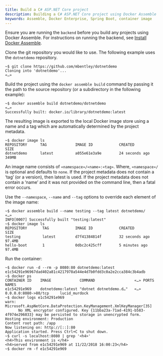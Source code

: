 ```yaml
---
title: Build a C# ASP.NET Core project
description: Building a C# ASP.NET Core project using Docker Assemble
keywords: Assemble, Docker Enterprise, Spring Boot, container image
---
```


Ensure you are running the `backend` before you build any projects using Docker Assemble. For instructions on running the backend, see [Install Docker Assemble](/assemble/install).

Clone the git repository you would like to use. The following example uses the `dotnetdemo` repository.

```
~$ git clone https://github.com/mbentley/dotnetdemo
Cloning into 'dotnetdemo'...
«…»
```

Build the project using the `docker assemble build` command by passing it the path to the source repository (or a subdirectory in the following example):

```
~$ docker assemble build dotnetdemo/dotnetdemo
«…»
Successfully built: docker.io/library/dotnetdemo:latest
```
The resulting image is exported to the local Docker image store using a name and a tag which are automatically determined by the project metadata.

```
~$ docker image ls
REPOSITORY      TAG             IMAGE ID            CREATED             SIZE
dotnetdemo      latest          a055e61e3a9e        24 seconds ago      349MB
```

An image name consists of `«namespace»/«name»:«tag»`. Where, `«namespace»/` is optional and defaults to `none`. If the project metadata does not contain a ‘tag’ (or a version), then latest is used. If the project metadata does not contain a ‘name’ and it was not provided on the command line, then a fatal error occurs.

Use the `--namespace`, `--name` and `--tag` options to override each element of the image name:

```
~$ docker assemble build --name testing --tag latest dotnetdemo/
«…»
INFO[0007] Successfully built "testing:latest"
~$ docker image ls
REPOSITORY       TAG            IMAGE ID            CREATED             SIZE
testing          latest         d7f41384814f        32 seconds ago      97.4MB
hello-boot       1              0dbc2c425cff        5 minutes ago       97.4MB
```

Run the container:

```
~$ docker run -d --rm -p 8080:80 dotnetdemo:latest
e1c54291e96967dad402a81c4217978a544e4d7b0fdd3c0a2e2cca384c3b4adb
~$ docker ps
CONTAINER ID    IMAGE             COMMAND                  «…» PORTS                    NAMES
e1c54291e969    dotnetdemo:latest "dotnet dotnetdemo.d…"   «…» 0.0.0.0:8080->80/tcp     lucid_murdock
~$ docker logs e1c54291e969
warn: Microsoft.AspNetCore.DataProtection.KeyManagement.XmlKeyManager[35]
      No XML encryptor configured. Key {11bba23a-71ad-4191-b583-4f974e296033} may be persisted to storage in unencrypted form.
Hosting environment: Production
Content root path: /app
Now listening on: http://[::]:80
Application started. Press Ctrl+C to shut down.
~$ curl -s localhost:8080 | grep '<h4>'
<h4>This environment is </h4>
<h4>served from e1c54291e969 at 11/22/2018 16:00:23</h4>
~$ docker rm -f e1c54291e969
```
